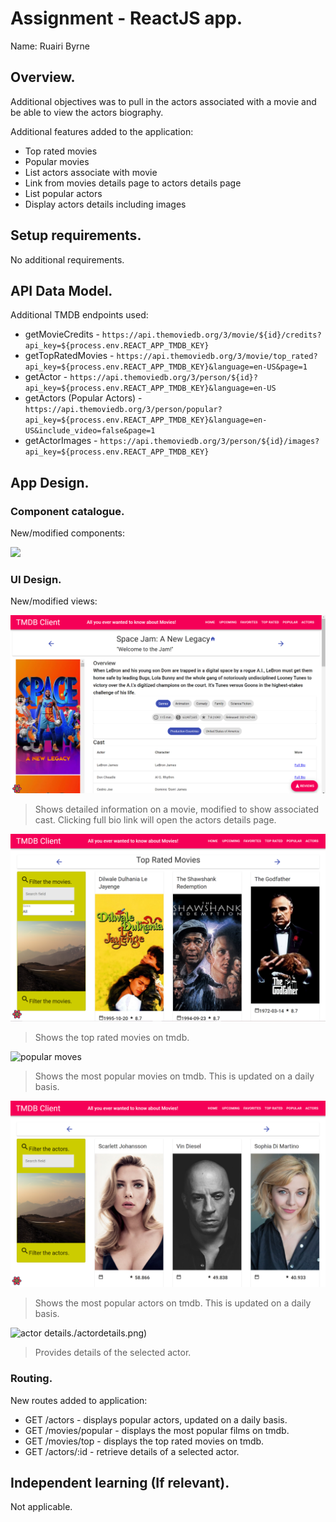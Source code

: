 # Assignment - ReactJS app.

Name: Ruairi Byrne

## Overview.

Additional objectives was to pull in the actors associated with a movie and be able to view the actors biography.


Additional features added to the application:
 
 + Top rated movies
 + Popular movies
 + List actors associate with movie
 + Link from movies details page to actors details page
 + List popular actors
 + Display actors details including images

## Setup requirements.

No additional requirements.

## API Data Model.

Additional TMDB endpoints used:

 + getMovieCredits - `https://api.themoviedb.org/3/movie/${id}/credits?api_key=${process.env.REACT_APP_TMDB_KEY}`
 + getTopRatedMovies - `https://api.themoviedb.org/3/movie/top_rated?api_key=${process.env.REACT_APP_TMDB_KEY}&language=en-US&page=1`
 + getActor - `https://api.themoviedb.org/3/person/${id}?api_key=${process.env.REACT_APP_TMDB_KEY}&language=en-US`
 + getActors (Popular Actors) - `https://api.themoviedb.org/3/person/popular?api_key=${process.env.REACT_APP_TMDB_KEY}&language=en-US&include_video=false&page=1`
 + getActorImages - `https://api.themoviedb.org/3/person/${id}/images?api_key=${process.env.REACT_APP_TMDB_KEY}`

## App Design.

### Component catalogue.

New/modified components:

![][stories]

### UI Design.

New/modified views:

![movie details](./moviedetails.png)
>Shows detailed information on a movie, modified to show associated cast. Clicking full bio link will open the actors details page.

![top rated movies](./toprated.png)
>Shows the top rated movies on tmdb.

![popular moves](./popular.png)
>Shows the most popular movies on tmdb.  This is updated on a daily basis.

![list popular actors](./listactors.png)
>Shows the most popular actors on tmdb.  This is updated on a daily basis.

![actor details]()./actordetails.png)
>Provides details of the selected actor.

### Routing.

New routes added to application:

+ GET /actors - displays popular actors, updated on a daily basis.
+ GET /movies/popular - displays the most popular films on tmdb.
+ GET /movies/top - displays the top rated movies on tmdb.
+ GET /actors/:id - retrieve details of a selected actor.

## Independent learning (If relevant).

Not applicable.




[stories]: ./storybook.png